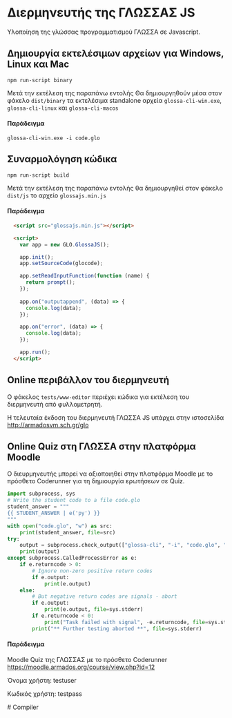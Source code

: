 # Διερμηνευτής της ΓΛΩΣΣΑΣ JS
Υλοποίηση της γλώσσας προγραμματισμού ΓΛΩΣΣΑ σε Javascript.

## Δημιουργία εκτελέσιμων αρχείων για Windows, Linux και Mac
```
npm run-script binary
```
Μετά την εκτέλεση της παραπάνω εντολής Θα δημιουργηθούν μέσα στον φάκελο `dist/binary` τα εκτελέσιμα standalone αρχεία `glossa-cli-win.exe`, `glossa-cli-linux` και `glossa-cli-macos`

#### Παράδειγμα
```dos
glossa-cli-win.exe -i code.glo
```

## Συναρμολόγηση κώδικα 
```
npm run-script build
```
Μετά την εκτέλεση της παραπάνω εντολής θα δημιουργηθεί στον φάκελο `dist/js` το αρχείο `glossajs.min.js`

#### Παράδειγμα 
```html
  <script src="glossajs.min.js"></script>

  <script>
    var app = new GLO.GlossaJS();

    app.init();
    app.setSourceCode(glocode);

    app.setReadInputFunction(function (name) {
      return prompt();
    });
    
    app.on("outputappend", (data) => {
      console.log(data);
    });

    app.on("error", (data) => {
      console.log(data);
    });

    app.run();
  </script>
```

## Online περιβάλλον του διερμηνευτή 

Ο φάκελος `tests/www-editor` περιέχει κώδικα για εκτέλεση του διερμηνευτή από φυλλομετρητή.

Η τελευταία έκδοση του διερμηνευτή ΓΛΩΣΣΑ JS υπάρχει στην ιστοσελίδα http://armadosvm.sch.gr/glo 


## Online Quiz στη ΓΛΩΣΣΑ στην πλατφόρμα Moodle 

Ο διευρμηνευτής μπορεί να αξιοποιηθεί στην πλατφόρμα Moodle με το πρόσθετο Coderunner για τη δημιουργία ερωτήσεων σε Quiz.

```python
import subprocess, sys
# Write the student code to a file code.glo
student_answer = """
{{ STUDENT_ANSWER | e('py') }}
"""
with open("code.glo", "w") as src:
    print(student_answer, file=src)
try:
    output = subprocess.check_output(["glossa-cli", "-i", "code.glo", "-k", "prog.in"], universal_newlines=True)
    print(output)
except subprocess.CalledProcessError as e:
    if e.returncode > 0:
        # Ignore non-zero positive return codes
        if e.output:
            print(e.output)
    else:
        # But negative return codes are signals - abort
        if e.output:
            print(e.output, file=sys.stderr)
        if e.returncode < 0:
            print("Task failed with signal", -e.returncode, file=sys.stderr)
        print("** Further testing aborted **", file=sys.stderr)
```

#### Παράδειγμα 
Moodle Quiz της ΓΛΩΣΣΑΣ με το πρόσθετο Coderunner  https://moodle.armados.org/course/view.php?id=12

Όνομα χρήστη:     testuser

Κωδικός χρήστη:   testpass

#   C o m p i l e r  
 
